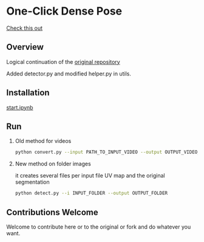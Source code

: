 # One-Click Dense Pose

[Check this out](https://github.com/davidleejy/DensePose/tree/speedup/notebooks)

## Overview
Logical continuation of the [original repository](https://github.com/Pawandeep-prog/one-click-dense-pose)

Added detector.py and modified helper.py in utils. 
## Installation

[start.ipynb](start.ipynb)

## Run

1. Old method for videos
    
   ```bash
   python convert.py --input PATH_TO_INPUT_VIDEO --output OUTPUT_VIDEO_PATH
   ```

2. New method on folder images

   it creates several files per input file UV map and the original segmentation
   
   ```bash
   python detect.py --i INPUT_FOLDER --output OUTPUT_FOLDER
   ```
## Contributions Welcome

Welcome to contribute here or to the original or fork and do whatever you want. 
